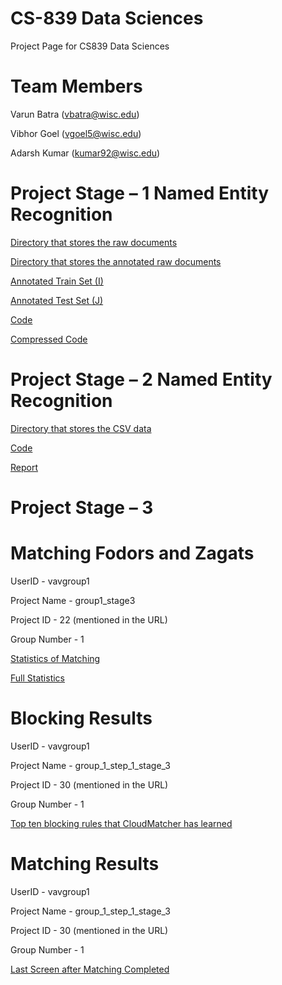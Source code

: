 # CS-839 Data Sciences
  Project Page for CS839 Data Sciences
  
# Team Members
  Varun Batra (vbatra@wisc.edu)
 
  Vibhor Goel (vgoel5@wisc.edu)
  
  Adarsh Kumar (kumar92@wisc.edu)
  
# Project Stage – 1 Named Entity Recognition
  
  [Directory that stores the raw documents ](https://github.com/batravarun125/CS839-Data-Science/tree/master/data/raw_copy)

  [Directory that stores the annotated raw documents ](https://github.com/batravarun125/CS839-Data-Science/tree/master/data/raw_limited_annotated)

  [Annotated Train Set (I) ](https://github.com/batravarun125/CS839-Data-Science/tree/master/dev_data)
  
  [Annotated Test Set (J) ](https://github.com/batravarun125/CS839-Data-Science/tree/master/test_data)
  
  [Code ](https://github.com/batravarun125/CS839-Data-Science)
  
  [Compressed Code ](https://github.com/batravarun125/CS839-Data-Science/blob/master/Stage1.zip)
  
  


# Project Stage – 2 Named Entity Recognition
  [Directory that stores the CSV data ](https://github.com/batravarun125/CS839-Data-Science/tree/master/Stage2/Data)

  [Code ](https://github.com/batravarun125/CS839-Data-Science/tree/master/Stage2/Code)

  [Report ](https://github.com/batravarun125/CS839-Data-Science/blob/master/Stage2/Report_Stage-2.pdf)
 
  
# Project Stage – 3 

# Matching Fodors and Zagats

UserID - vavgroup1

Project Name - group1_stage3

Project ID - 22 (mentioned in the URL)

Group Number - 1

 [ Statistics of Matching ](https://github.com/batravarun125/CS839-Data-Science/blob/master/Stage3/cloudmatcher_SS.pdf)
 
 [ Full Statistics ](https://github.com/batravarun125/CS839-Data-Science/blob/master/Stage3/group1stage3_al_ds)
 


# Blocking Results

UserID - vavgroup1

Project Name - 	group_1_step_1_stage_3

Project ID - 30 (mentioned in the URL)

Group Number - 1

 [ Top ten blocking rules that CloudMatcher has learned ](https://github.com/batravarun125/CS839-Data-Science/blob/master/Stage3/Blocking_rules.pdf)
 

# Matching Results

UserID - vavgroup1

Project Name - 	group_1_step_1_stage_3

Project ID - 30 (mentioned in the URL)

Group Number - 1

 [ Last Screen after Matching Completed ]()
 
 

